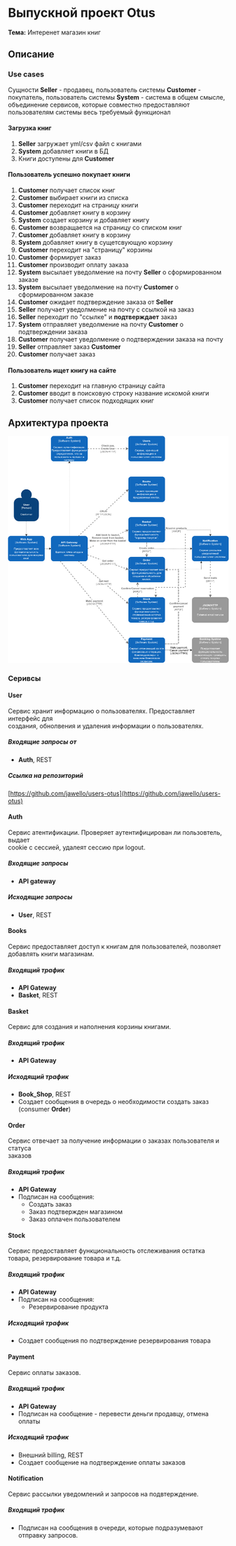 # Выпускной проект Otus
**Тема:**  Интеренет магазин книг
## Описание
### Use cases
Сущности
**Seller** - продавец, пользователь системы
 **Customer** - покупатель, пользователь системы
 **System** - система в общем смысле, объединение сервисов, которые 
совместно предоставляют пользователям системы весь требуемый функционал  
#### Загрузка книг
1. **Seller** загружает yml/csv файл с книгами
1. **System** добавляет книги в БД 
1. Книги доступены для **Customer**
#### Пользователь успешно покупает книги
1. **Customer** получает список книг 
1. **Customer** выбирает книги из списка
1. **Customer** переходит на страницу книги
1. **Customer** добавляет книгу в корзину
1. **System** создает корзину и добавляет книгу
1. **Customer** возвращается на страницу со списком книг
1. **Customer** добавляет книгу в корзину
1. **System** добавляет книгу в сущетсвующую корзину
1. **Customer** переходит на "страницу" корзины
1. **Customer** формирует заказ
1. **Customer** производит оплату заказа
1. **System** высылает уведолмение на почту **Seller** о сформированном
заказе
1. **System** высылает уведолмение на почту **Customer** о
сформированном заказе
1. **Customer** ожидает подтверждение заказа от **Seller**
1. **Seller** получает уведолмение на почту с ссылкой на заказ
1. **Seller** переходит по "ссылке" и **подтверждает** заказ
1. **System** отправляет уведолмение на почту **Customer** о 
подтверждении заказа
1. **Customer** получает уведолмение о подтверждении заказа на почту
1. **Seller** отправляет заказ **Customer**
1. **Customer** получает заказ
#### Пользователь ищет книгу на сайте
1. **Customer** переходит на главную страницу сайта
1. **Customer** вводит в поисковую строку название искомой книги
1. **Customer** получает список подходящих книг

## Архитектура проекта
![Архитектура проекта](img/e-shop-otus.png)
### Серивсы 
#### User
Сервис хранит информацию о пользователях. Предоставляет интерфейс для  
создания, обнолвения и удаления информации о пользователях.
##### Входящие запросы от
* **Auth**, REST
##### Ссылка на репозиторий
[https://github.com/jawello/users-otus](https://github.com/jawello/users-otus)
#### Auth
Сервис атентификации. Проверяет аутентифицирован ли пользовтель, выдает  
cookie с сессией, удалеят сессию при logout.
##### Входящие запросы
* **API gateway**
##### Исходящие запросы
* **User**, REST
#### Books
Сервис предоставляет доступ к книгам для пользователей, позволяет  
добавлять книги магазинам.
##### Входящий трафик
* **API Gateway**
* **Basket**, REST
#### Basket
Сервис для создания и наполнения корзины книгами. 
##### Входящий трафик
* **API Gateway**
##### Исходящий трафик
* **Book_Shop**, REST
* Создает сообщения в очередь о необходимости создать заказ
(consumer **Order**)
#### Order
Сервис отвечает за получение информации о заказах пользователя и статуса  
заказов
##### Входящий трафик
* **API Gateway**
* Подписан на сообщения:
  * Создать заказ
  * Заказ подтвержден магазином
  * Заказ оплачен пользователем
#### Stock
Сервис предоставляет функциональность отслеживания остатка товара,
резервирование товара и т.д.
##### Входящий трафик
* **API Gateway**
* Подписан на сообщения:
  * Резервирование продукта
##### Исходящий трафик
* Создает сообщения по подтверждение резервирования товара
#### Payment
Сервис оплаты заказов. 
##### Входящий трафик
* **API Gateway**
* Подписан на сообщение - перевести деньги продавцу, отмена оплаты
##### Исходящий трафик
* Внешний billing, REST
* Создает сообщение на подтверждение оплаты заказов
#### Notification
Сервис рассылки уведомлений и запросов на подвтерждение. 
##### Входящий трафик
* Подписан на сообщения в очереди, которые подразумевают отправку
запросов.

